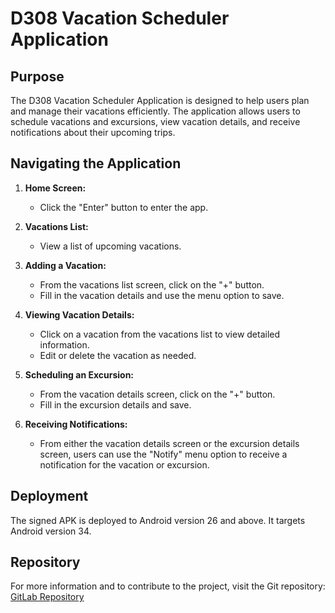 # D308 Vacation Scheduler Application

## Purpose

The D308 Vacation Scheduler Application is designed to help users plan and manage their vacations efficiently. The application allows users to schedule vacations and excursions, view vacation details, and receive notifications about their upcoming trips.

## Navigating the Application

1. **Home Screen:**
    - Click the "Enter" button to enter the app.

2. **Vacations List:**
    - View a list of upcoming vacations.
  
3. **Adding a Vacation:**
    - From the vacations list screen, click on the "+" button.
    - Fill in the vacation details and use the menu option to save.

4. **Viewing Vacation Details:**
    - Click on a vacation from the vacations list to view detailed information.
    - Edit or delete the vacation as needed.

5. **Scheduling an Excursion:**
    - From the vacation details screen, click on the "+" button.
    - Fill in the excursion details and save.

6. **Receiving Notifications:**
    - From either the vacation details screen or the excursion details screen, users can use the "Notify" menu option to receive a notification for the vacation or excursion.

## Deployment

The signed APK is deployed to Android version 26 and above. It targets Android version 34.

## Repository

For more information and to contribute to the project, visit the Git repository:
[GitLab Repository](https://gitlab.com/wgu-gitlab-environment/student-repos/rgar900/d308-mobile-application-development-android/-/tree/working_branch)
